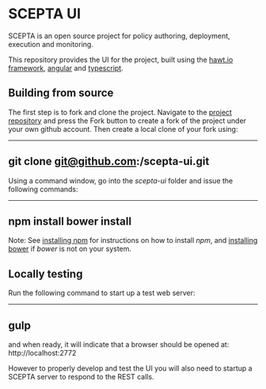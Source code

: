 # SCEPTA UI

SCEPTA is an open source project for policy authoring, deployment, execution and monitoring.

This repository provides the UI for the project, built using the [hawt.io framework](http://hawt.io/), [angular](https://angularjs.org/) and [typescript](http://www.typescriptlang.org/).



## Building from source

The first step is to fork and clone the project. Navigate to the [project repository](https://github.com/scepta/scepta-ui) and press the Fork button to create a fork of the project under your own github account. Then create a local clone of your fork using:

---
git clone git@github.com:<your-username>/scepta-ui.git
---

Using a command window, go into the _scepta-ui_ folder and issue the following commands:

---
npm install
bower install
---

Note: See [installing npm]() for instructions on how to install _npm_, and [installing bower](http://bower.io/#install-bower) if _bower_ is not on your system.


## Locally testing

Run the following command to start up a test web server:

---
gulp
---

and when ready, it will indicate that a browser should be opened at: http://localhost:2772

However to properly develop and test the UI you will also need to startup a SCEPTA server to respond to the REST calls.


